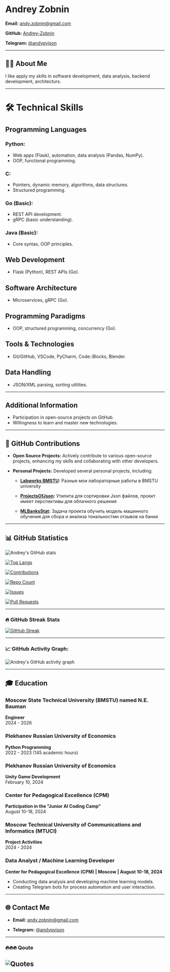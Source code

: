# Andrey Zobnin


**Email:** [andy.zobnin@gmail.com](mailto:andy.zobnin@gmail.com)  

**GitHub:** [Andrey-Zobnin](https://github.com/Andrey-Zobnin)  

**Telegram:** [@andypyjson](https://t.me/andypyjson)  

---


## 👨‍💻 About Me 
I like apply my skills in software development, data analysis, backend development, architecturs.

---

# 🛠️ Technical Skills

## Programming Languages

### **Python**:
- Web apps (Flask), automation, data analysis (Pandas, NumPy).  
- OOP, functional programming.  

### **C**:
- Pointers, dynamic memory, algorithms, data structures.  
- Structured programming.  

### **Go (Basic)**:
- REST API development.  
- gRPC (basic understanding).  

### **Java (Basic)**:
- Core syntax, OOP principles.  

## Web Development
- Flask (Python), REST APIs (Go).  

## Software Architecture
- Microservices, gRPC (Go).  

## Programming Paradigms
- OOP, structured programming, concurrency (Go).  

## Tools & Technologies
- Git/GitHub, VSCode, PyCharm, Code::Blocks, Blender.  

## Data Handling
- JSON/XML parsing, sorting utilities.  

---

## Additional Information  

- Participation in open-source projects on GitHub.  
- Willingness to learn and master new technologies.

---


## 🌟 GitHub Contributions  

- **Open Source Projects:** Actively contribute to various open-source projects, enhancing my skills and collaborating with other developers.  

- **Personal Projects:** Developed several personal projects, including:

  - **[Labworks BMSTU](https://github.com/Andrey-Zobnin/fmsh_lab):** Разные мои лабораторные работы в BMSTU university
  - **[ProjectsOfJson](https://github.com/Andrey-Zobnin/ProjectOfJson):** Утилита для сортировки Json файлов, проект имеет перспективы для облачного решения

  - **[MLBanksStat](https://github.com/Andrey-Zobnin/MLbanks):** Задача проекта обучить модель машинного обучения для сбора и анализа тональностми отзывов на банки



---

## 📊 GitHub Statistics  

![Andrey's GitHub stats](https://github-readme-stats.vercel.app/api?username=Andrey-Zobnin&theme=cobalt&show_icons=true)  

[![Top Langs](https://github-readme-stats.vercel.app/api/top-langs/?username=Andrey-Zobnin&layout=compact)](https://github.com/Andrey-Zobnin)

[![Contributions](https://github-readme-streak-stats.herokuapp.com/?user=Andrey-Zobnin&theme=cobalt)](https://git.io/streak-stats)  

[![Repo Count](https://badges.pufler.dev/repos/Andrey-Zobnin)](https://github.com/Andrey-Zobnin?tab=repositories)  

[![Issues](https://img.shields.io/github/issues/Andrey-Zobnin?style=flat-square)](https://github.com/Andrey-Zobnin?tab=issues)  

[![Pull Requests](https://img.shields.io/github/issues-pr/Andrey-Zobnin?style=flat-square)](https://github.com/Andrey-Zobnin?tab=pulls)  

---

### 🔥 GitHub Streak Stats

[![GitHub Streak](https://github-readme-streak-stats.herokuapp.com/?user=Andrey-Zobnin&theme=dark)](https://git.io/streak-stats)

---
### 📈 GitHub Activity Graph:

![Andrey's GitHub activity graph](https://activity-graph.herokuapp.com/graph?username=Andrey-Zobnin&theme=react-dark)

---

## 🎓 Education

### Moscow State Technical University (BMSTU) named N.E. Bauman  
**Engineer**  
2024 - 2026  

### Plekhanov Russian University of Economics  
**Python Programming**  
2022 - 2023 (145 academic hours)  

### Plekhanov Russian University of Economics  
**Unity Game Development**  
February 10, 2024  

### Center for Pedagogical Excellence (CPM)  
**Participation in the "Junior AI Coding Camp"**  
August 10-18, 2024  

### Moscow Technical University of Communications and Informatics (MTUCI)  
**Project Activities**  
2024 - 2024  



### Data Analyst / Machine Learning Developer  
**Center for Pedagogical Excellence (CPM) | Moscow | August 10-18, 2024**  

- Conducting data analysis and developing machine learning models.  
- Creating Telegram bots for process automation and user interaction.  

---

## 🌐 Contact Me  

- **Email:** [andy.zobnin@gmail.com](mailto:andy.zobnin@gmail.com)  

- **Telegram:** [@andypyjson](https://t.me/andypyjson)  


---
### 🔥🔥🔥 Qoute

![Quotes](https://quotes-github-readme.vercel.app/api?type=horizontal&theme=dark)
---
